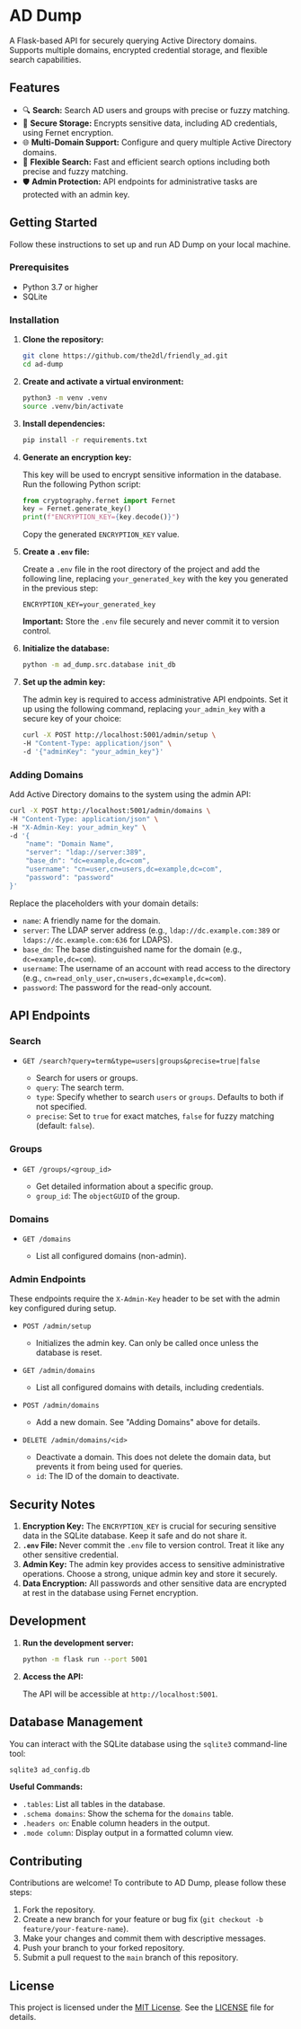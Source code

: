 # AD Dump

A Flask-based API for securely querying Active Directory domains. Supports multiple domains, encrypted credential storage, and flexible search capabilities.

## Features

- 🔍 **Search:** Search AD users and groups with precise or fuzzy matching.
- 🔐 **Secure Storage:** Encrypts sensitive data, including AD credentials, using Fernet encryption.
- 🌐 **Multi-Domain Support:** Configure and query multiple Active Directory domains.
- 🚀 **Flexible Search:** Fast and efficient search options including both precise and fuzzy matching.
- 🛡️ **Admin Protection:**  API endpoints for administrative tasks are protected with an admin key.

## Getting Started

Follow these instructions to set up and run AD Dump on your local machine.

### Prerequisites

- Python 3.7 or higher
- SQLite

### Installation

1. **Clone the repository:**

    ```bash
    git clone https://github.com/the2dl/friendly_ad.git
    cd ad-dump
    ```

2. **Create and activate a virtual environment:**

    ```bash
    python3 -m venv .venv
    source .venv/bin/activate
    ```

3. **Install dependencies:**

    ```bash
    pip install -r requirements.txt
    ```

4. **Generate an encryption key:**

    This key will be used to encrypt sensitive information in the database. Run the following Python script:

    ```python
    from cryptography.fernet import Fernet
    key = Fernet.generate_key()
    print(f"ENCRYPTION_KEY={key.decode()}")
    ```

    Copy the generated `ENCRYPTION_KEY` value.

5. **Create a `.env` file:**

    Create a `.env` file in the root directory of the project and add the following line, replacing `your_generated_key` with the key you generated in the previous step:

    ```env
    ENCRYPTION_KEY=your_generated_key
    ```

    **Important:** Store the `.env` file securely and never commit it to version control.

6. **Initialize the database:**

    ```bash
    python -m ad_dump.src.database init_db
    ```

7. **Set up the admin key:**

    The admin key is required to access administrative API endpoints. Set it up using the following command, replacing `your_admin_key` with a secure key of your choice:

    ```bash
    curl -X POST http://localhost:5001/admin/setup \
    -H "Content-Type: application/json" \
    -d '{"adminKey": "your_admin_key"}'
    ```

### Adding Domains

Add Active Directory domains to the system using the admin API:

```bash
curl -X POST http://localhost:5001/admin/domains \
-H "Content-Type: application/json" \
-H "X-Admin-Key: your_admin_key" \
-d '{
    "name": "Domain Name",
    "server": "ldap://server:389",
    "base_dn": "dc=example,dc=com",
    "username": "cn=user,cn=users,dc=example,dc=com",
    "password": "password"
}'
```

Replace the placeholders with your domain details:

-   `name`: A friendly name for the domain.
-   `server`:  The LDAP server address (e.g., `ldap://dc.example.com:389` or  `ldaps://dc.example.com:636` for LDAPS).
-   `base_dn`:  The base distinguished name for the domain (e.g., `dc=example,dc=com`).
-   `username`: The username of an account with read access to the directory (e.g., `cn=read_only_user,cn=users,dc=example,dc=com`).
-   `password`: The password for the read-only account.

## API Endpoints

### Search

-   `GET /search?query=term&type=users|groups&precise=true|false`

    -   Search for users or groups.
    -   `query`: The search term.
    -   `type`:  Specify whether to search `users` or `groups`. Defaults to both if not specified.
    -   `precise`:  Set to `true` for exact matches, `false` for fuzzy matching (default: `false`).

### Groups

-   `GET /groups/<group_id>`

    -   Get detailed information about a specific group.
    -   `group_id`: The `objectGUID` of the group.

### Domains

-   `GET /domains`

    -   List all configured domains (non-admin).

### Admin Endpoints

These endpoints require the `X-Admin-Key` header to be set with the admin key configured during setup.

-   `POST /admin/setup`

    -   Initializes the admin key. Can only be called once unless the database is reset.

-   `GET /admin/domains`

    -   List all configured domains with details, including credentials.

-   `POST /admin/domains`

    -   Add a new domain. See "Adding Domains" above for details.

-   `DELETE /admin/domains/<id>`

    -   Deactivate a domain. This does not delete the domain data, but prevents it from being used for queries.
    -   `id`: The ID of the domain to deactivate.

## Security Notes

1. **Encryption Key:** The `ENCRYPTION_KEY` is crucial for securing sensitive data in the SQLite database. Keep it safe and do not share it.
2. **`.env` File:**  Never commit the `.env` file to version control. Treat it like any other sensitive credential.
3. **Admin Key:** The admin key provides access to sensitive administrative operations. Choose a strong, unique admin key and store it securely.
4. **Data Encryption:**  All passwords and other sensitive data are encrypted at rest in the database using Fernet encryption.

## Development

1. **Run the development server:**

    ```bash
    python -m flask run --port 5001
    ```

2. **Access the API:**

    The API will be accessible at `http://localhost:5001`.

## Database Management

You can interact with the SQLite database using the `sqlite3` command-line tool:

```bash
sqlite3 ad_config.db
```

**Useful Commands:**

-   `.tables`: List all tables in the database.
-   `.schema domains`: Show the schema for the `domains` table.
-   `.headers on`: Enable column headers in the output.
-   `.mode column`:  Display output in a formatted column view.

## Contributing

Contributions are welcome!  To contribute to AD Dump, please follow these steps:

1. Fork the repository.
2. Create a new branch for your feature or bug fix (`git checkout -b feature/your-feature-name`).
3. Make your changes and commit them with descriptive messages.
4. Push your branch to your forked repository.
5. Submit a pull request to the `main` branch of this repository.

## License

This project is licensed under the [MIT License](LICENSE). See the [LICENSE](LICENSE) file for details.
